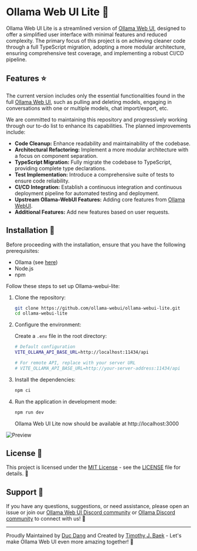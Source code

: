 # Ollama Web UI Lite 🦙

Ollama Web UI Lite is a streamlined version of [Ollama Web UI](https://github.com/ollama-webui/ollama-webui), designed to offer a simplified user interface with minimal features and reduced complexity. The primary focus of this project is on achieving cleaner code through a full TypeScript migration, adopting a more modular architecture, ensuring comprehensive test coverage, and implementing a robust CI/CD pipeline.

## Features ⭐

The current version includes only the essential functionalities found in the full [Ollama Web UI](https://github.com/ollama-webui/ollama-webui), such as pulling and deleting models, engaging in conversations with one or multiple models, chat import/export, etc.

We are committed to maintaining this repository and progressively working through our to-do list to enhance its capabilities. The planned improvements include:

- **Code Cleanup:** Enhance readability and maintainability of the codebase.
- **Architectural Refactoring:** Implement a more modular architecture with a focus on component separation.
- **TypeScript Migration:** Fully migrate the codebase to TypeScript, providing complete type declarations.
- **Test Implementation:** Introduce a comprehensive suite of tests to ensure code reliability.
- **CI/CD Integration:** Establish a continuous integration and continuous deployment pipeline for automated testing and deployment.
- **Upstream Ollama-WebUI Features:** Adding core features from [Ollama WebUI](https://github.com/ollama-webui/ollama-webui).
- **Additional Features:** Add new features based on user requests.

## Installation 🚀

Before proceeding with the installation, ensure that you have the following prerequisites:

- Ollama (see [here](https://ollama.ai/)) 
- Node.js
- npm

Follow these steps to set up Ollama-webui-lite:

1. Clone the repository:

   ```bash
   git clone https://github.com/ollama-webui/ollama-webui-lite.git
   cd ollama-webui-lite
   ```

2. Configure the environment:
   
   Create a `.env` file in the root directory:
   ```bash
   # Default configuration
   VITE_OLLAMA_API_BASE_URL=http://localhost:11434/api
   
   # For remote API, replace with your server URL
   # VITE_OLLAMA_API_BASE_URL=http://your-server-address:11434/api
   ```

3. Install the dependencies:

   ```bash
   npm ci
   ```

4. Run the application in development mode:

   ```bash
   npm run dev
   ```

   Ollama Web UI Lite now should be available at http://localhost:3000

![Preview](preview.png)

## License 📜

This project is licensed under the [MIT License](LICENSE) - see the [LICENSE](LICENSE) file for details. 📄

## Support 💬

If you have any questions, suggestions, or need assistance, please open an issue or join our
[Ollama Web UI Discord community](https://discord.gg/5rJgQTnV4s) or
[Ollama Discord community](https://discord.gg/ollama) to connect with us! 🤝

---

Proudly Maintained by [Duc Dang](https://github.com/dangminhduc1101) and Created by [Timothy J. Baek](https://github.com/tjbck) - Let's make Ollama Web UI even more amazing together! 💪
